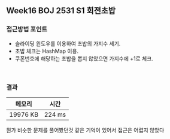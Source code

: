 ## Week16 BOJ 2531 S1 회전초밥

### 접근방법 포인트

- 슬라이딩 윈도우를 이용하여 초밥의 가지수 세기.
- 초밥 체크는 HashMap 이용.
- 쿠폰번호에 해당하는 초밥을 뽑지 않았으면 가지수에 +1로 체크.


<br>

### 결과

|메모리|시간|
|:---:|:---:|
|19976 KB|224 ms|

뭔가 비슷한 문제를 풀어봤던것 같은 기억이 있어서 접근은 어렵지 않았다